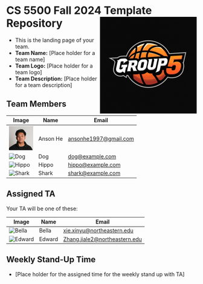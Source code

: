 # CS 5500 Fall 2024 Template Repository <img src="Resources/teamlogo.png" alt="Team Logo" height="256" width="256" align="right">


- This is the landing page of your team.
- **Team Name:** [Place holder for a team name]
- **Team Logo:** [Place holder for a team logo]
- **Team Description:** [Place holder for a team description]


## Team Members
| Image | Name | Email |
|-------|------|-------|
| <img src="Resources/anson.png" alt="Cat" height="64" width="64"> | Anson He | ansonhe1997@gmail.com |
| <img src="Resources/dog.png" alt="Dog" height="64" width="64"> | Dog | dog@example.com |
| <img src="Resources/hippo.png" alt="Hippo" height="64" width="64"> | Hippo | hippo@example.com |
| <img src="Resources/shark.png" alt="Shark" height="64" width="64"> | Shark | shark@example.com |



## Assigned TA
Your TA will be one of these:

| Image | Name | Email |
|-------|------|-------|
| <img src="Resources/bella.jpeg" alt="Bella" height="64" width="64"> | Bella | xie.xinyu@northeastern.edu |
| <img src="Resources/edward.jpeg" alt="Edward" height="64" width="64"> | Edward | Zhang.jiale2@northeastern.edu |


## Weekly Stand-Up Time
- [Place holder for the assigned time for the weekly stand up with TA]

